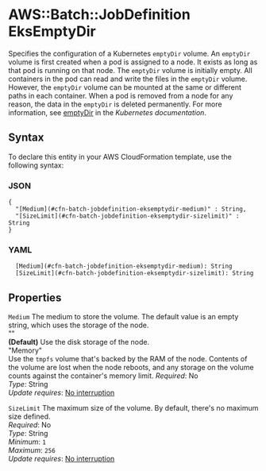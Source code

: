 # AWS::Batch::JobDefinition EksEmptyDir<a name="aws-properties-batch-jobdefinition-eksemptydir"></a>

Specifies the configuration of a Kubernetes `emptyDir` volume\. An `emptyDir` volume is first created when a pod is assigned to a node\. It exists as long as that pod is running on that node\. The `emptyDir` volume is initially empty\. All containers in the pod can read and write the files in the `emptyDir` volume\. However, the `emptyDir` volume can be mounted at the same or different paths in each container\. When a pod is removed from a node for any reason, the data in the `emptyDir` is deleted permanently\. For more information, see [emptyDir](https://kubernetes.io/docs/concepts/storage/volumes/#emptydir) in the _Kubernetes documentation_\.

## Syntax<a name="aws-properties-batch-jobdefinition-eksemptydir-syntax"></a>

To declare this entity in your AWS CloudFormation template, use the following syntax:

### JSON<a name="aws-properties-batch-jobdefinition-eksemptydir-syntax.json"></a>

```
{
  "[Medium](#cfn-batch-jobdefinition-eksemptydir-medium)" : String,
  "[SizeLimit](#cfn-batch-jobdefinition-eksemptydir-sizelimit)" : String
}
```

### YAML<a name="aws-properties-batch-jobdefinition-eksemptydir-syntax.yaml"></a>

```
  [Medium](#cfn-batch-jobdefinition-eksemptydir-medium): String
  [SizeLimit](#cfn-batch-jobdefinition-eksemptydir-sizelimit): String
```

## Properties<a name="aws-properties-batch-jobdefinition-eksemptydir-properties"></a>

`Medium` <a name="cfn-batch-jobdefinition-eksemptydir-medium"></a>
The medium to store the volume\. The default value is an empty string, which uses the storage of the node\.  
""  
 **\(Default\)** Use the disk storage of the node\.  
"Memory"  
Use the `tmpfs` volume that's backed by the RAM of the node\. Contents of the volume are lost when the node reboots, and any storage on the volume counts against the container's memory limit\.
_Required_: No  
_Type_: String  
_Update requires_: [No interruption](https://docs.aws.amazon.com/AWSCloudFormation/latest/UserGuide/using-cfn-updating-stacks-update-behaviors.html#update-no-interrupt)

`SizeLimit` <a name="cfn-batch-jobdefinition-eksemptydir-sizelimit"></a>
The maximum size of the volume\. By default, there's no maximum size defined\.  
_Required_: No  
_Type_: String  
_Minimum_: `1`  
_Maximum_: `256`  
_Update requires_: [No interruption](https://docs.aws.amazon.com/AWSCloudFormation/latest/UserGuide/using-cfn-updating-stacks-update-behaviors.html#update-no-interrupt)
